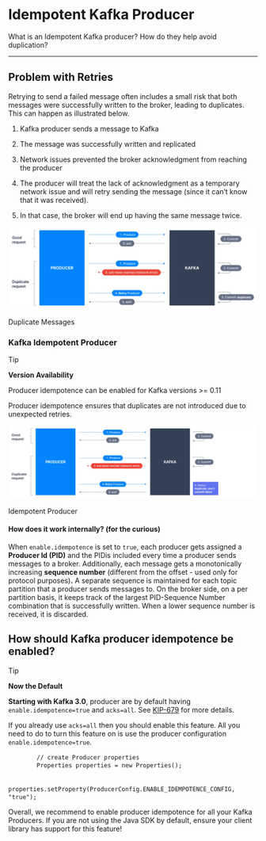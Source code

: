 Idempotent Kafka Producer
=========================

What is an Idempotent Kafka producer? How do they help avoid duplication?

* * *

Problem with Retries
--------------------

[](#Problem-with-Retries-0)

Retrying to send a failed message often includes a small risk that both messages were successfully written to the broker, leading to duplicates. This can happen as illustrated below.

1.  Kafka producer sends a message to Kafka
    
2.  The message was successfully written and replicated
    
3.  Network issues prevented the broker acknowledgment from reaching the producer
    
4.  The producer will treat the lack of acknowledgment as a temporary network issue and will retry sending the message (since it can’t know that it was received).
    
5.  In that case, the broker will end up having the same message twice.
    

![Diagram showing how producer retries and network errors can lead to message duplication in Apache Kafka.](../../static/images/Adv_Idempotent_Producer_1.webp "Idempotent Kafka Producers Help to Avoid Message Duplication")

Duplicate Messages

### Kafka Idempotent Producer

[](#Kafka-Idempotent-Producer-0)

> [!TIP]
> **Version Availability**
>
> Producer idempotence can be enabled for Kafka versions >= 0.11

Producer idempotence ensures that duplicates are not introduced due to unexpected retries.

![Diagram showing how idempotent Kafka producers ensure that duplicate Kafka messages are not introduced due to unexpected retries.](../../static/images/Adv_Idempotent_Producer_2.webp "Apache Kafka Idempotent Producer")

Idempotent Producer

#### **How does it work internally? (for the curious)**

When `enable.idempotence` is set to `true`, each producer gets assigned a **Producer Id (PID)** and the PIDis included every time a producer sends messages to a broker. Additionally, each message gets a monotonically increasing **sequence number** (different from the offset - used only for protocol purposes)**.** A separate sequence is maintained for each topic partition that a producer sends messages to. On the broker side, on a per partition basis, it keeps track of the largest PID-Sequence Number combination that is successfully written. When a lower sequence number is received, it is discarded.

How should Kafka producer idempotence be enabled?
-------------------------------------------------

[](#How-should-Kafka-producer-idempotence-be-enabled?-1)

> [!TIP]
> **Now the Default**
>
> **Starting with Kafka 3.0**, producer are by default having `enable.idempotence=true` and `acks=all`. See [KIP-679](https://cwiki.apache.org/confluence/display/KAFKA/KIP-679%3A+Producer+will+enable+the+strongest+delivery+guarantee+by+default) for more details.

If you already use `acks=all` then you should enable this feature. All you need to do to turn this feature on is use the producer configuration `enable.idempotence=true`_._

```
        // create Producer properties
        Properties properties = new Properties();
        
        properties.setProperty(ProducerConfig.ENABLE_IDEMPOTENCE_CONFIG, "true");
```

Overall, we recommend to enable producer idempotence for all your Kafka Producers. If you are not using the Java SDK by default, ensure your client library has support for this feature!
